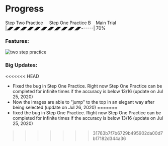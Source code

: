 # Progress
Step Two Practice &nbsp; &nbsp; Step One Practice B&nbsp; &nbsp; Main Trial\
|◢◤◢◤◢◤◢◤◢◤◢◤◢◤◢◤◢◤◢◤◢◤------| 70%


### Features:
![two step practice](/two_step_pratice.gif)
### Big Updates:
<<<<<<< HEAD
* Fixed the bug in Step One Practice. Right now Step One Practice can be completed for infinite times if the accuracy is below 13/16 (update on Jul 25, 2020)
* Now the images are able to "jump" to the top in an elegant way after being selected (update on Jul 26, 2020)
=======
* fixed the bug in Step One Practice. Right now Step One Practice can be completed for infinite times if the accuracy is below 13/16 (update on Jul 25, 2020)
>>>>>>> 31763b7f7b6729b495902da00d7b17182d344a36
